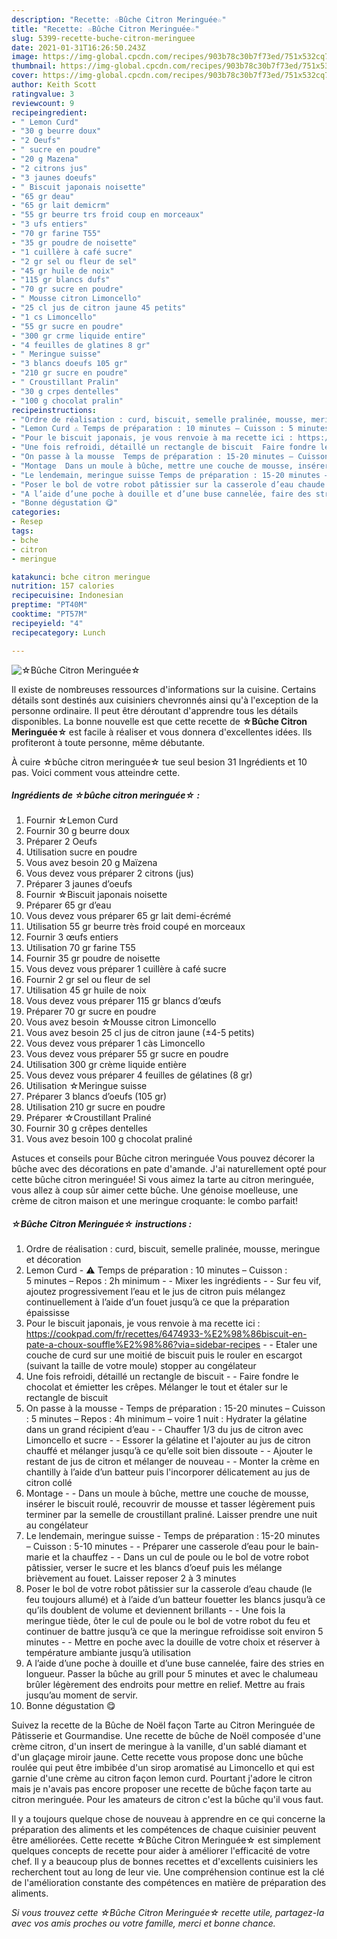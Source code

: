 ```yaml
---
description: "Recette: ☆Bûche Citron Meringuée☆"
title: "Recette: ☆Bûche Citron Meringuée☆"
slug: 5399-recette-buche-citron-meringuee
date: 2021-01-31T16:26:50.243Z
image: https://img-global.cpcdn.com/recipes/903b78c30b7f73ed/751x532cq70/☆buche-citron-meringuee☆-photo-principale-de-la-recette.jpg
thumbnail: https://img-global.cpcdn.com/recipes/903b78c30b7f73ed/751x532cq70/☆buche-citron-meringuee☆-photo-principale-de-la-recette.jpg
cover: https://img-global.cpcdn.com/recipes/903b78c30b7f73ed/751x532cq70/☆buche-citron-meringuee☆-photo-principale-de-la-recette.jpg
author: Keith Scott
ratingvalue: 3
reviewcount: 9
recipeingredient:
- " Lemon Curd"
- "30 g beurre doux"
- "2 Oeufs"
- " sucre en poudre"
- "20 g Mazena"
- "2 citrons jus"
- "3 jaunes doeufs"
- " Biscuit japonais noisette"
- "65 gr deau"
- "65 gr lait demicrm"
- "55 gr beurre trs froid coup en morceaux"
- "3 ufs entiers"
- "70 gr farine T55"
- "35 gr poudre de noisette"
- "1 cuillère à café sucre"
- "2 gr sel ou fleur de sel"
- "45 gr huile de noix"
- "115 gr blancs dufs"
- "70 gr sucre en poudre"
- " Mousse citron Limoncello"
- "25 cl jus de citron jaune 45 petits"
- "1 cs Limoncello"
- "55 gr sucre en poudre"
- "300 gr crme liquide entire"
- "4 feuilles de glatines 8 gr"
- " Meringue suisse"
- "3 blancs doeufs 105 gr"
- "210 gr sucre en poudre"
- " Croustillant Pralin"
- "30 g crpes dentelles"
- "100 g chocolat pralin"
recipeinstructions:
- "Ordre de réalisation : curd, biscuit, semelle pralinée, mousse, meringue et décoration"
- "Lemon Curd ⚠️ Temps de préparation : 10 minutes – Cuisson : 5 minutes – Repos : 2h minimum  Mixer les ingrédients  Sur feu vif, ajoutez progressivement l’eau et le jus de citron puis mélangez continuellement à l’aide d’un fouet jusqu’à ce que la préparation épaississe"
- "Pour le biscuit japonais, je vous renvoie à ma recette ici : https://cookpad.com/fr/recettes/6474933-%E2%98%86biscuit-en-pate-a-choux-souffle%E2%98%86?via=sidebar-recipes  Etaler une couche de curd sur une moitié de biscuit puis le rouler en escargot (suivant la taille de votre moule) stopper au congélateur"
- "Une fois refroidi, détaillé un rectangle de biscuit  Faire fondre le chocolat et émietter les crêpes. Mélanger le tout et étaler sur le rectangle de biscuit"
- "On passe à la mousse  Temps de préparation : 15-20 minutes – Cuisson : 5 minutes – Repos : 4h minimum – voire 1 nuit : Hydrater la gélatine dans un grand récipient d’eau  Chauffer 1/3 du jus de citron avec Limoncello et sucre  Essorer la gélatine et l&#39;ajouter au jus de citron chauffé et mélanger jusqu’à ce qu’elle soit bien dissoute  Ajouter le restant de jus de citron et mélanger de nouveau  Monter la crème en chantilly à l’aide d’un batteur puis l&#39;incorporer délicatement au jus de citron collé"
- "Montage  Dans un moule à bûche, mettre une couche de mousse, insérer le biscuit roulé, recouvrir de mousse et tasser légèrement puis terminer par la semelle de croustillant praliné. Laisser prendre une nuit au congélateur"
- "Le lendemain, meringue suisse Temps de préparation : 15-20 minutes – Cuisson : 5-10 minutes  Préparer une casserole d’eau pour le bain-marie et la chauffez  Dans un cul de poule ou le bol de votre robot pâtissier, verser le sucre et les blancs d’oeuf puis les mélange brièvement au fouet. Laisser reposer 2 à 3 minutes"
- "Poser le bol de votre robot pâtissier sur la casserole d’eau chaude (le feu toujours allumé) et à l’aide d’un batteur fouetter les blancs jusqu’à ce qu’ils doublent de volume et deviennent brillants  Une fois la meringue tiède, ôter le cul de poule ou le bol de votre robot du feu et continuer de battre jusqu’à ce que la meringue refroidisse soit environ 5 minutes  Mettre en poche avec la douille de votre choix et réserver à température ambiante jusqu’à utilisation"
- "A l’aide d’une poche à douille et d’une buse cannelée, faire des stries en longueur. Passer la bûche au grill pour 5 minutes et avec le chalumeau brûler légèrement des endroits pour mettre en relief. Mettre au frais jusqu’au moment de servir."
- "Bonne dégustation 😋"
categories:
- Resep
tags:
- bche
- citron
- meringue

katakunci: bche citron meringue 
nutrition: 157 calories
recipecuisine: Indonesian
preptime: "PT40M"
cooktime: "PT57M"
recipeyield: "4"
recipecategory: Lunch

---
```



![☆Bûche Citron Meringuée☆](https://img-global.cpcdn.com/recipes/903b78c30b7f73ed/751x532cq70/☆buche-citron-meringuee☆-photo-principale-de-la-recette.jpg)

Il existe de nombreuses ressources d'informations sur la cuisine. Certains détails sont destinés aux cuisiniers chevronnés ainsi qu'à l'exception de la personne ordinaire. Il peut être déroutant d'apprendre tous les détails disponibles. La bonne nouvelle est que cette recette de <strong> ☆Bûche Citron Meringuée☆ </strong> est facile à réaliser et vous donnera d'excellentes idées. Ils profiteront à toute personne, même débutante.

<!--inarticleads1-->

À cuire ☆bûche citron meringuée☆ tue seul besion 31 Ingrédients et 10 pas. Voici comment vous atteindre cette.

##### Ingrédients de ☆bûche citron meringuée☆ :

1. Fournir  ☆Lemon Curd
1. Fournir 30 g beurre doux
1. Préparer 2 Oeufs
1. Utilisation  sucre en poudre
1. Vous avez besoin 20 g Maïzena
1. Vous devez vous préparer 2 citrons (jus)
1. Préparer 3 jaunes d’oeufs
1. Fournir  ☆Biscuit japonais noisette
1. Préparer 65 gr d’eau
1. Vous devez vous préparer 65 gr lait demi-écrémé
1. Utilisation 55 gr beurre très froid coupé en morceaux
1. Fournir 3 œufs entiers
1. Utilisation 70 gr farine T55
1. Fournir 35 gr poudre de noisette
1. Vous devez vous préparer 1 cuillère à café sucre
1. Fournir 2 gr sel ou fleur de sel
1. Utilisation 45 gr huile de noix
1. Vous devez vous préparer 115 gr blancs d’œufs
1. Préparer 70 gr sucre en poudre
1. Vous avez besoin  ☆Mousse citron Limoncello
1. Vous avez besoin 25 cl jus de citron jaune (±4-5 petits)
1. Vous devez vous préparer 1 càs Limoncello
1. Vous devez vous préparer 55 gr sucre en poudre
1. Utilisation 300 gr crème liquide entière
1. Vous devez vous préparer 4 feuilles de gélatines (8 gr)
1. Utilisation  ☆Meringue suisse
1. Préparer 3 blancs d’oeufs (105 gr)
1. Utilisation 210 gr sucre en poudre
1. Préparer  ☆Croustillant Praliné
1. Fournir 30 g crêpes dentelles
1. Vous avez besoin 100 g chocolat praliné


Astuces et conseils pour Bûche citron meringuée Vous pouvez décorer la bûche avec des décorations en pate d&#39;amande. J&#39;ai naturellement opté pour cette bûche citron meringuée! Si vous aimez la tarte au citron meringuée, vous allez à coup sûr aimer cette bûche. Une génoise moelleuse, une crème de citron maison et une meringue croquante: le combo parfait! 

<!--inarticleads2-->

##### ☆Bûche Citron Meringuée☆ instructions :

1. Ordre de réalisation : curd, biscuit, semelle pralinée, mousse, meringue et décoration
1. Lemon Curd - ⚠️ Temps de préparation : 10 minutes – Cuisson : 5 minutes – Repos : 2h minimum -  - Mixer les ingrédients -  - Sur feu vif, ajoutez progressivement l’eau et le jus de citron puis mélangez continuellement à l’aide d’un fouet jusqu’à ce que la préparation épaississe
1. Pour le biscuit japonais, je vous renvoie à ma recette ici : https://cookpad.com/fr/recettes/6474933-%E2%98%86biscuit-en-pate-a-choux-souffle%E2%98%86?via=sidebar-recipes -  - Etaler une couche de curd sur une moitié de biscuit puis le rouler en escargot (suivant la taille de votre moule) stopper au congélateur
1. Une fois refroidi, détaillé un rectangle de biscuit -  - Faire fondre le chocolat et émietter les crêpes. Mélanger le tout et étaler sur le rectangle de biscuit
1. On passe à la mousse  - Temps de préparation : 15-20 minutes – Cuisson : 5 minutes – Repos : 4h minimum – voire 1 nuit : Hydrater la gélatine dans un grand récipient d’eau -  - Chauffer 1/3 du jus de citron avec Limoncello et sucre -  - Essorer la gélatine et l&#39;ajouter au jus de citron chauffé et mélanger jusqu’à ce qu’elle soit bien dissoute -  - Ajouter le restant de jus de citron et mélanger de nouveau -  - Monter la crème en chantilly à l’aide d’un batteur puis l&#39;incorporer délicatement au jus de citron collé
1. Montage -  - Dans un moule à bûche, mettre une couche de mousse, insérer le biscuit roulé, recouvrir de mousse et tasser légèrement puis terminer par la semelle de croustillant praliné. Laisser prendre une nuit au congélateur
1. Le lendemain, meringue suisse - Temps de préparation : 15-20 minutes – Cuisson : 5-10 minutes -  - Préparer une casserole d’eau pour le bain-marie et la chauffez -  - Dans un cul de poule ou le bol de votre robot pâtissier, verser le sucre et les blancs d’oeuf puis les mélange brièvement au fouet. Laisser reposer 2 à 3 minutes
1. Poser le bol de votre robot pâtissier sur la casserole d’eau chaude (le feu toujours allumé) et à l’aide d’un batteur fouetter les blancs jusqu’à ce qu’ils doublent de volume et deviennent brillants -  - Une fois la meringue tiède, ôter le cul de poule ou le bol de votre robot du feu et continuer de battre jusqu’à ce que la meringue refroidisse soit environ 5 minutes -  - Mettre en poche avec la douille de votre choix et réserver à température ambiante jusqu’à utilisation
1. A l’aide d’une poche à douille et d’une buse cannelée, faire des stries en longueur. Passer la bûche au grill pour 5 minutes et avec le chalumeau brûler légèrement des endroits pour mettre en relief. Mettre au frais jusqu’au moment de servir.
1. Bonne dégustation 😋


Suivez la recette de la Bûche de Noël façon Tarte au Citron Meringuée de Pâtisserie et Gourmandise. Une recette de bûche de Noël composée d&#39;une crème citron, d&#39;un insert de meringue à la vanille, d&#39;un sablé diamant et d&#39;un glaçage miroir jaune. Cette recette vous propose donc une bûche roulée qui peut être imbibée d&#39;un sirop aromatisé au Limoncello et qui est garnie d&#39;une crème au citron façon lemon curd. Pourtant j&#39;adore le citron mais je n&#39;avais pas encore proposer une recette de bûche façon tarte au citron meringuée. Pour les amateurs de citron c&#39;est la bûche qu&#39;il vous faut. 

<!--inarticleads1-->

<p>
Il y a toujours quelque chose de nouveau à apprendre en ce qui concerne la préparation des aliments et les compétences de chaque cuisinier peuvent être améliorées. Cette recette ☆Bûche Citron Meringuée☆ est simplement quelques concepts de recette pour aider à améliorer l'efficacité de votre chef. Il y a beaucoup plus de bonnes recettes et d'excellents cuisiniers les recherchent tout au long de leur vie. Une compréhension continue est la clé de l'amélioration constante des compétences en matière de préparation des aliments.
</p>

<p>
<i>Si vous trouvez cette ☆Bûche Citron Meringuée☆ recette utile, partagez-la avec vos amis proches ou votre famille, merci et bonne chance.</i>
</p>

